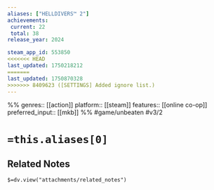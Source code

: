 ```yaml
---
aliases: ["HELLDIVERS™ 2"]
achievements:
 current: 22
 total: 38
release_year: 2024

steam_app_id: 553850
<<<<<<< HEAD
last_updated: 1750218212
=======
last_updated: 1750870328
>>>>>>> 8409623 ([SETTINGS] Added ignore list.)
---
```

%%
genres:: [[action]]
platform:: [[steam]]
features:: [[online co-op]]
preferred_input:: [[mkb]]
%%
#game/unbeaten
#v3/2

# `=this.aliases[0]`
## Related Notes
`$=dv.view("attachments/related_notes")`
